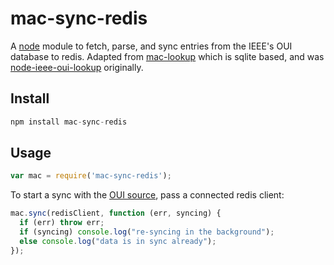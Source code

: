 mac-sync-redis
====================

A [node](http://nodejs.org) module to fetch, parse, and sync entries from the IEEE's OUI database to redis. Adapted from [mac-lookup](https://github.com/ivan-loh/mac-lookup) which is sqlite based, and was [node-ieee-oui-lookup](https://github.com/mrose17/node-ieee-oui-lookup) originally.


Install
-------

```js
npm install mac-sync-redis
```



Usage
-----

```js
var mac = require('mac-sync-redis');
```

To start a sync with the [OUI source](http://standards.ieee.org/develop/regauth/oui/oui.txt), pass a connected redis client:
```js
mac.sync(redisClient, function (err, syncing) {
  if (err) throw err;
  if (syncing) console.log("re-syncing in the background");
  else console.log("data is in sync already");
});
```
